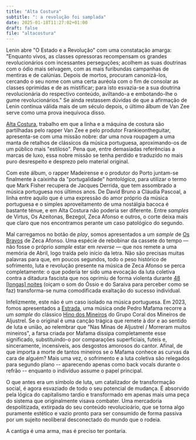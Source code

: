 ```yaml
---
title: "Alta Costura"
subtitle: ": a revolução foi samplada"
date: 2025-01-18T11:27:02+01:00
draft: false
file: "altacostura"
---
```


Lenin abre "O Estado e a Revolução" com uma constatação amarga: "Enquanto vivos, as classes opressoras recompensam os grandes revolucionários com incessantes perseguções; acolhem as suas doutrinas com o ódio mais selvagem, com as mais furibundas campanhas de mentiras e de calúnias. Depois de mortos, procuram canonizá-los, cercando o seu nome com uma certa auréola com o fim de consolar as classes oprimidas e de as mistificar; para isto esvazia-se a sua doutrina revolucionária do respectivo conteúdo, aviltando-a e embotando-lhe o gume revolucionários." Se ainda restassem dúvidas de que a afirmação de Lenin continua válida mais de um século depois, o último álbum de Van Zee serve como uma prova inequívoca disso.

[Alta Costura](https://www.youtube.com/playlist?list=PLyYknuq7e2jZNOGTsye01Ph2dWevmnlwe), trabalho em que a linha e a máquina de costura são partilhadas pelo rapper Van Zee e pelo produtor Frankieontheguitar, apresenta-se com uma missão nobre: dar uma nova roupagem a uma manta de retalhos de clássicos da música portuguesa, aproximando-os de um público mais "estiloso". Pena que, entre demasiadas referências a marcas de luxo, essa nobre missão se tenha perdido e traduzido no mais puro desrespeito e desprezo pelo material original.

Com este álbum, o rapper Madeirense e o produtor do Porto juntam-se finalmente à caixinha da "portugalidade" *hantológica*, para utilizar o termo que Mark Fisher recupera de Jacques Derrida, que tem assombrado a música portuguesa nos últimos anos. De David Bruno a Cláudia Pascoal, a linha entre aquilo que é uma expressão do amor próprio da música portuguesa e o simples aproveitamento de uma nostálgia bacoca é bastante ténue, e em Alta Costura não poderia ser diferente. Entre *samples* de Virtus, Os Azeitonas, Bezegol, Zeca Afonso e outros, o corte deixa mais que claro que nos encontramos perante um caso patológico do segundo.

Mal carregamos no botão de *play*, somos apresentados a um *sample* de [Os Bravos](https://www.youtube.com/watch?v=pYGde3lJOjI) de Zeca Afonso. Uma espécie de rebobinar da cassete do tempo — não fosse o próprio *sample* estar em *reverse* — que nos remete a uma memória de Abril, logo traída pelo início da letra. Não são precisas muitas palavras para que, em poucos segundos, todo o peso histórico de sofrimento, luta e revolução presente na música de Zeca Afonso se perca completamente: o que poderia ter sido uma evocação da luta coletiva contra a ditadura fascista que nos oprimiu de forma violenta durante [48 [longas] noites](https://www.youtube.com/watch?v=kucz-bzkLik&t=2807s) (oiçam o som do Óssio e do Saraiva para perceber como se faz) transforma-se numa comodificada exaltação do sucesso individual.

Infelizmente, este não é um caso isolado na música portuguesa. Em 2023, fomos apresentados a [Estrada](https://www.youtube.com/watch?v=84wNv1tqKhg), uma música onde Pedro Mafama recorre a um *sample* do clássico [Hino dos Mineiros](https://www.youtube.com/watch?v=uG-vzuzGgoI) do Grupo Coral dos Mineiros de Aljustrel. Se o original é uma canção trágica que remete à dor e ao sentido de luta e união, ao relembrar que "Nas Minas de Aljustrel / Morreram muitos mineiros", a farsa criada por Mafama dissipa completamente esse significado, substituindo-o por comparações superficiais, futeis e, sinceramente, incensíveis, aos desgostos amorosos do cantor. Afinal, de que importa a morte de tantos mineiros se o Mafama conhece as curvas da cara de alguém? Mais uma vez, o sofrimento e a luta coletiva são relegados para segundo plano -- aparecendo apenas como back vocals durante o refrão -- enquanto o indivíduo assume o papel principal.

O que antes era um símbolo de luta, um catalizador de transformação social, é agora esvaziado de todo o seu potencial de mudança. É absorvido pela lógica do capitalismo tardio e transformado em apenas mais uma peça do sistema que originalmente visava combater. Uma mercadoria despolitizada, extirpada do seu conteúdo revolucioário, que se torna algo puramente estético e vazio pronto para ser consumido de forma passiva por um sujeito neoliberal desconectado do mundo que o rodeia.

A cantiga é uma arma, mas é preciso ter pontaria.
